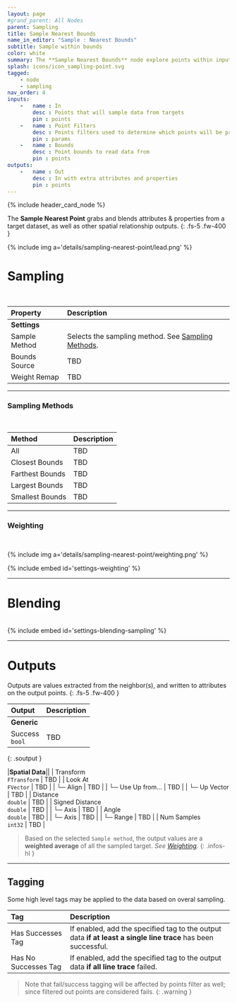 ```yaml
---
layout: page
#grand_parent: All Nodes
parent: Sampling
title: Sample Nearest Bounds
name_in_editor: "Sample : Nearest Bounds"
subtitle: Sample within bounds
color: white
summary: The **Sample Nearest Bounds** node explore points within input bounds.
splash: icons/icon_sampling-point.svg
tagged: 
    - node
    - sampling
nav_order: 4
inputs:
    -   name : In
        desc : Points that will sample data from targets
        pin : points
    -   name : Point Filters
        desc : Points filters used to determine which points will be processed. Filtered out points will be treated as failed sampling.
        pin : params
    -   name : Bounds
        desc : Point bounds to read data from
        pin : points
outputs:
    -   name : Out
        desc : In with extra attributes and properties
        pin : points
---
```


{% include header_card_node %}

The **Sample Nearest Point** grabs and blends attributes & properties from a target dataset, as well as other spatial relationship outputs.
{: .fs-5 .fw-400 } 

{% include img a='details/sampling-nearest-point/lead.png' %}

# Sampling
<br>

| Property       | Description          |
|:-------------|:------------------|
|**Settings**||
| Sample Method          | Selects the sampling method. See [Sampling Methods](#sampling-methods). |
| Bounds Source          | TBD |
| Weight Remap          | TBD |

---
### Sampling Methods
<br>

| Method       | Description          |
|:-------------|:------------------|
| <span class="ebit">All</span>          | TBD |
| <span class="ebit">Closest Bounds</span>          | TBD |
| <span class="ebit">Farthest Bounds</span>          | TBD |
| <span class="ebit">Largest Bounds</span>          | TBD |
| <span class="ebit">Smallest Bounds</span>          | TBD |

---
### Weighting
<br>

{% include img a='details/sampling-nearest-point/weighting.png' %}

{% include embed id='settings-weighting' %}

---
# Blending
<br>
{% include embed id='settings-blending-sampling' %}

---
# Outputs
Outputs are values extracted from the neighbor(s), and written to attributes on the output points.
{: .fs-5 .fw-400 }  

| Output       | Description          |
|:-------------|:------------------|
|**Generic**||
| <span class="eout">Success</span><br>`bool` | TBD |
{: .soutput }

|**Spatial Data**||
| <span class="eout">Transform</span><br>`FTransform`    | TBD |
| <span class="eout">Look At</span><br>`FVector`     | TBD |
| └─ Align | TBD |
| └─ Use Up from... | TBD |
| └─ Up Vector | TBD |
| <span class="eout">Distance</span><br>`double`     | TBD |
| <span class="eout">Signed Distance</span><br>`double`     | TBD |
| └─ Axis | TBD |
| <span class="eout">Angle</span><br>`double`     | TBD |
| └─ Axis | TBD |
| └─ Range | TBD |
| <span class="eout">Num Samples</span><br>`int32`     | TBD |

> Based on the selected `Sample method`, the output values are a **weighted average** of all the sampled target. 
> *See [Weighting](#weighting)*.
{: .infos-hl }

---
## Tagging
Some high level tags may be applied to the data based on overal sampling.
<br>

| Tag       | Description          |
|:-------------|:------------------|
| <span class="etag">Has Successes Tag</span>     | If enabled, add the specified tag to the output data **if at least a single line trace** has been successful. |
| <span class="etag">Has No Successes Tag</span>     | If enabled, add the specified tag to the output data **if all line trace** failed. |

> Note that fail/success tagging will be affected by points filter as well; since filtered out points are considered fails.
{: .warning }